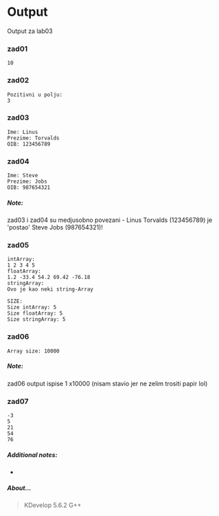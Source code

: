 # Output
Output za lab03
### zad01
```
10
```
### zad02
```
Pozitivni u polju:
3
```
### zad03
```
Ime: Linus
Prezime: Torvalds
OIB: 123456789
```
### zad04
```
Ime: Steve
Prezime: Jobs
OIB: 987654321
```
##### Note:
zad03 i zad04 su medjusobno povezani - Linus Torvalds (123456789) je 'postao' Steve Jobs (987654321)!
### zad05
```
intArray:
1 2 3 4 5
floatArray:
1.2 -33.4 54.2 69.42 -76.18
stringArray:
Ovo je kao neki string-Array

SIZE:
Size intArray: 5
Size floatArray: 5
Size stringArray: 5
```
### zad06
```
Array size: 10000
```
##### Note:
zad06 output ispise 1 x10000 (nisam stavio jer ne zelim trositi papir lol)
### zad07
```
-3
5
21
54
76
```
##### Additional notes:
-
##### About...
> KDevelop 5.6.2
> G++
